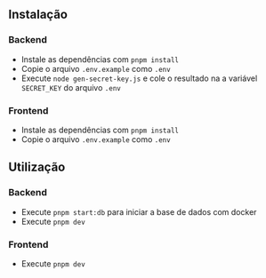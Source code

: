## Instalação
### Backend
- Instale as dependências com `pnpm install`
- Copie o arquivo `.env.example` como `.env`
- Execute `node gen-secret-key.js` e cole o resultado na a variável `SECRET_KEY` do arquivo `.env`

### Frontend
- Instale as dependências com `pnpm install`
- Copie o arquivo `.env.example` como `.env`

## Utilização
### Backend
- Execute `pnpm start:db` para iniciar a base de dados com docker
- Execute `pnpm dev`

### Frontend
- Execute `pnpm dev`
